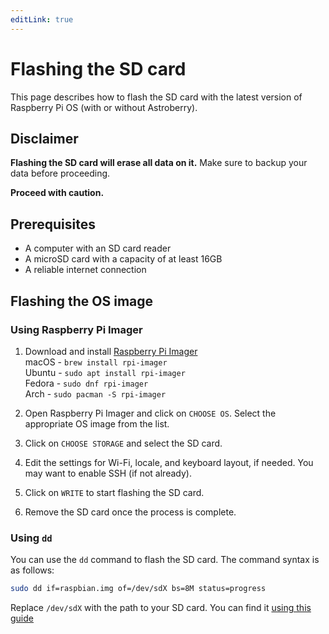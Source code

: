 ```yaml
---
editLink: true
---
```


# Flashing the SD card

This page describes how to flash the SD card with the latest version of Raspberry Pi OS (with or without Astroberry).

## Disclaimer

**Flashing the SD card will erase all data on it.** Make sure to backup your data before proceeding.

**Proceed with caution.**

## Prerequisites
- A computer with an SD card reader
- A microSD card with a capacity of at least 16GB
- A reliable internet connection

## Flashing the OS image

### Using Raspberry Pi Imager <Badge type="danger" text="Dangerous" />

1. Download and install [Raspberry Pi Imager](https://www.raspberrypi.org/software/)  
macOS  - `brew install rpi-imager`  
Ubuntu - `sudo apt install rpi-imager`  
Fedora - `sudo dnf rpi-imager`  
Arch   - `sudo pacman -S rpi-imager`  

2. Open Raspberry Pi Imager and click on `CHOOSE OS`. Select the appropriate OS image from the list.
3. Click on `CHOOSE STORAGE` and select the SD card.
4. Edit the settings for Wi-Fi, locale, and keyboard layout, if needed. You may want to enable SSH (if not already).
5. Click on `WRITE` to start flashing the SD card.
6. Remove the SD card once the process is complete.

### Using `dd` <Badge type="danger" text="Dangerous" />

You can use the `dd` command to flash the SD card. The command syntax is as follows:

```bash
sudo dd if=raspbian.img of=/dev/sdX bs=8M status=progress 
```
Replace `/dev/sdX` with the path to your SD card. You can find it [using this guide](/terminal/lsblk.md)
